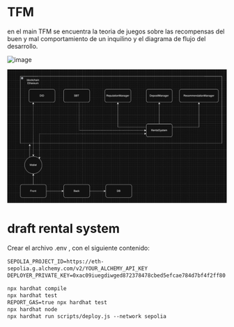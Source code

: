 # TFM
en el main TFM se encuentra la teoria de juegos sobre las recompensas del buen y mal comportamiento de un inquilino y el diagrama de flujo del desarrollo.


![image](https://github.com/GregoryAchong/TFM/assets/102753713/b8329050-47d2-4ad0-a674-adf3b1de92c0)

![alt text](image.png)

# draft rental system

Crear el archivo .env , con el siguiente contenido:

```shell
SEPOLIA_PROJECT_ID=https://eth-sepolia.g.alchemy.com/v2/YOUR_ALCHEMY_API_KEY
DEPLOYER_PRIVATE_KEY=0xac09iuegdiwged872378478cbed5efcae784d7bf4f2ff80

```


```shell
npx hardhat compile
npx hardhat test
REPORT_GAS=true npx hardhat test
npx hardhat node
npx hardhat run scripts/deploy.js --network sepolia
```
